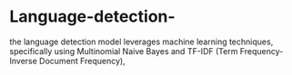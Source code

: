 # Language-detection-
the language detection model leverages machine learning techniques, specifically using Multinomial Naive Bayes and TF-IDF (Term Frequency-Inverse Document Frequency), 
